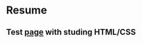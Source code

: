 # Resume



## Test [**page**](https://dasisyuri.github.io/Resume_test_html_css) with studing HTML/CSS
